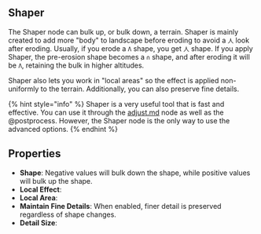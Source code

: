 
## Shaper

The Shaper node can bulk up, or bulk down, a terrain. Shaper is mainly created to add more "body" to landscape before eroding to avoid a `人` look after eroding. Usually, if you erode a `Λ` shape, you get `人` shape. If you apply Shaper, the pre-erosion shape becomes a `∩` shape, and after eroding it will be `Λ`, retaining the bulk in higher altitudes.

Shaper also lets you work in "local areas" so the effect is applied non-uniformly to the terrain. Additionally, you can also preserve fine details.

{% hint style="info" %}
Shaper is a very useful tool that is fast and effective. You can use it through the [adjust.md](adjust.md "mention") node as well as the @postprocess. However, the Shaper node is the only way to use the advanced options.
{% endhint %}

## Properties

* **Shape**: Negative values will bulk down the shape, while positive values will bulk up the shape.
* **Local Effect**:
* **Local Area**:
* **Maintain Fine Details**: When enabled, finer detail is preserved regardless of shape changes.
* **Detail Size**:
